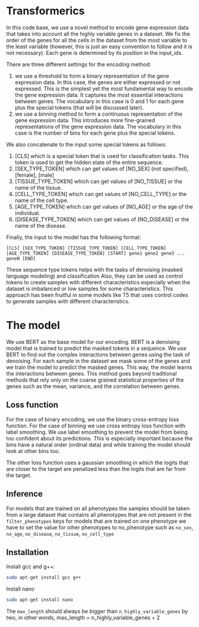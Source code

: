 # Transformerics

In this code base, we use a novel method to encode gene expression data
that takes into account all the highly variable genes in a dataset. We fix the order
of the genes for all the cells in the dataset from the most variable to the least variable
(however, this is just an easy convention to follow and it is not necessary). Each gene
is determined by its position in the input_ids. 

There are three different settings for the encoding method:

1. we use a threshold to form a binary representation of the gene expression data.
In this case, the genes are either expressed or not expressed. This is the simplest 
yet the most fundamental way to encode the gene expression data. It captures the most essential interactions between genes.
The vocabulary in this case is 0 and 1 for each gene plus the special tokens (that will be discussed later).
2. we use a binning method to form a continuous representation of the gene expression data. This 
introduces more fine-grained representations of the gene expression data. The vocabulary in this case is the number of bins for each gene plus the special tokens.

We also concatenate to the input some special tokens as follows:

1. [CLS] which is a special token that is used for classification tasks. This token is used to get the hidden state of the entire sequence.
2. [SEX_TYPE_TOKEN] which can get values of [NO_SEX] (not specified), [female], [male]
3. [TISSUE_TYPE_TOKEN] which can get values of [NO_TISSUE] or the name of the tissue.
4. [CELL_TYPE_TOKEN] which can get values of [NO_CELL_TYPE] or the name of the cell type.
5. [AGE_TYPE_TOKEN] which can get values of [NO_AGE] or the age of the individual.
6. [DISEASE_TYPE_TOKEN] which can get values of [NO_DISEASE] or the name of the disease.

Finally, the input to the model has the following format:

```
[CLS] [SEX_TYPE_TOKEN] [TISSUE_TYPE_TOKEN] [CELL_TYPE_TOKEN] [AGE_TYPE_TOKEN] [DISEASE_TYPE_TOKEN] [START] gene1 gene2 gene3 ... geneN [END]
```

These sequence type tokens helps with the tasks of denoising (masked language modeling) and classification
Also, they can be used as control tokens to create samples with different characteristics especially when the dataset is imbalanced or low samples for some characteristics.
This approach has been fruitful in some models like T5 that uses control codes to generate samples with different characteristics.


# The model
We use BERT as the base model for our encoding. BERT is a denoising model that is trained to predict the masked tokens in a sequence. 
We use BERT to find out the complex interactions between genes using the task of denoising. For each sample in the dataset
we mask some of the genes and we train the model to predict the masked genes. This way, the model learns the interactions between genes.
This method goes beyond traditional methods that rely only on the coarse grained statistical properties of the genes such as the mean, variance, and the correlation between genes.

## Loss function
For the case of binary encoding, we use the binary cross-entropy loss function. For the case of binning
we use cross entropy loss function with label smoothing. We use label smoothing to prevent the model from being too confident about its predictions.
This is especially important because the bins have a natural order (ordinal data) and 
while training the model should look at other bins too.

The other loss function uses a gaussian smoothing in which the logits that are closer to the target are penalized less than the logits that are far from the target.

## Inference
For models that are trained on all phenotypes the samples should be taken
from a large dataset that contains all phenotypes that are not present in the `filter_phenotypes` keys
for models that are trained on one phenotype we have to set the value for
other phenotypes to no_phenotype such as `no_sex`, `no_age`, `no_disease`, `no_tissue`, `no_cell_type`




## Installation
Install gcc and g++:

```bash
sudo apt-get install gcc g++
```

Install nano

```bash
sudo apt-get install nano
```


The `max_length` should always be bigger than `n_highly_variable_genes` by two, in other words, max_length = n_highly_variable_genes + 2
